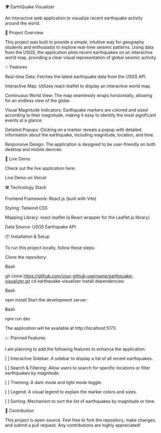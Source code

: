 🌍 EarthQuake Visualizer

An interactive web application to visualize recent earthquake activity around the world.

📌 Project Overview

This project was built to provide a simple, intuitive way for geography students and enthusiasts to explore real-time seismic patterns. Using data from the USGS, the application plots recent earthquakes on an interactive world map, providing a clear visual representation of global seismic activity.

✨ Features

Real-time Data: Fetches the latest earthquake data from the USGS API.

Interactive Map: Utilizes react-leaflet to display an interactive world map.

Continuous World View: The map seamlessly wraps horizontally, allowing for an endless view of the globe.

Visual Magnitude Indicators: Earthquake markers are colored and sized according to their magnitude, making it easy to identify the most significant events at a glance.

Detailed Popups: Clicking on a marker reveals a popup with detailed information about the earthquake, including magnitude, location, and time.

Responsive Design: The application is designed to be user-friendly on both desktop and mobile devices.

🚀 Live Demo

Check out the live application here:

Live Demo on Vercel

🛠️ Technology Stack

Frontend Framework: React.js (built with Vite)

Styling: Tailwind CSS

Mapping Library: react-leaflet (a React wrapper for the Leaflet.js library)

Data Source: USGS Earthquake API

📦 Installation & Setup

To run this project locally, follow these steps:

Clone the repository:

Bash

git clone https://github.com/your-github-username/earthquake-visualizer.git
cd earthquake-visualizer
Install dependencies:

Bash

npm install
Start the development server:

Bash

npm run dev

The application will be available at http://localhost:5173.

📈 Planned Features

I am planning to add the following features to enhance the application:

[ ] Interactive Sidebar: A sidebar to display a list of all recent earthquakes.

[ ] Search & Filtering: Allow users to search for specific locations or filter earthquakes by magnitude.

[ ] Theming: A dark mode and light mode toggle.

[ ] Legend: A visual legend to explain the marker colors and sizes.

[ ] Sorting: Mechanism to sort the list of earthquakes by magnitude or time.

🤝 Contribution

This project is open-source. Feel free to fork the repository, make changes, and submit a pull request. Any contributions are highly appreciated!
